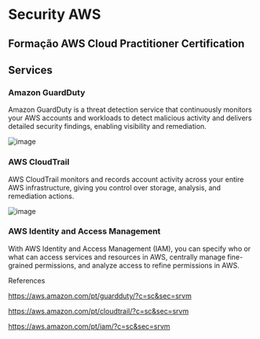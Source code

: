 # Security AWS

## Formação AWS Cloud Practitioner Certification

## Services

### Amazon GuardDuty
Amazon GuardDuty is a threat detection service that continuously monitors your AWS accounts and workloads to detect malicious activity and delivers detailed security findings, enabling visibility and remediation.

![image](https://github.com/jessicacosta07/security-aws/assets/65916297/3b5d351a-2ed7-481a-a580-e8a74c7f3daf)


### AWS CloudTrail
AWS CloudTrail monitors and records account activity across your entire AWS infrastructure, giving you control over storage, analysis, and remediation actions.

![image](https://github.com/jessicacosta07/security-aws/assets/65916297/bcd5e589-9ac9-4ce4-91e7-367b2e705da0)

### AWS Identity and Access Management
With AWS Identity and Access Management (IAM), you can specify who or what can access services and resources in AWS, centrally manage fine-grained permissions, and analyze access to refine permissions in AWS.

References

https://aws.amazon.com/pt/guardduty/?c=sc&sec=srvm

https://aws.amazon.com/pt/cloudtrail/?c=sc&sec=srvm

https://aws.amazon.com/pt/iam/?c=sc&sec=srvm


